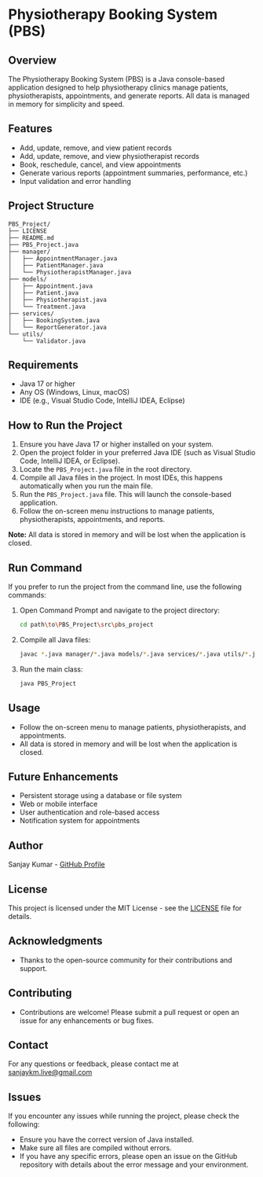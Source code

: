 # Physiotherapy Booking System (PBS)

## Overview
The Physiotherapy Booking System (PBS) is a Java console-based application designed to help physiotherapy clinics manage patients, physiotherapists, appointments, and generate reports. All data is managed in memory for simplicity and speed.

## Features
- Add, update, remove, and view patient records
- Add, update, remove, and view physiotherapist records
- Book, reschedule, cancel, and view appointments
- Generate various reports (appointment summaries, performance, etc.)
- Input validation and error handling

## Project Structure
```
PBS_Project/
├── LICENSE
├── README.md
├── PBS_Project.java
├── manager/
│   ├── AppointmentManager.java
│   ├── PatientManager.java
│   └── PhysiotherapistManager.java
├── models/
│   ├── Appointment.java
│   ├── Patient.java
│   ├── Physiotherapist.java
│   └── Treatment.java
├── services/
│   ├── BookingSystem.java
│   └── ReportGenerator.java
└── utils/
    └── Validator.java
```

## Requirements
- Java 17 or higher
- Any OS (Windows, Linux, macOS)
- IDE (e.g., Visual Studio Code, IntelliJ IDEA, Eclipse)

## How to Run the Project

1. Ensure you have Java 17 or higher installed on your system.
2. Open the project folder in your preferred Java IDE (such as Visual Studio Code, IntelliJ IDEA, or Eclipse).
3. Locate the `PBS_Project.java` file in the root directory.
4. Compile all Java files in the project. In most IDEs, this happens automatically when you run the main file.
5. Run the `PBS_Project.java` file. This will launch the console-based application.
6. Follow the on-screen menu instructions to manage patients, physiotherapists, appointments, and reports.

**Note:** All data is stored in memory and will be lost when the application is closed.

## Run Command

If you prefer to run the project from the command line, use the following commands:

1. Open Command Prompt and navigate to the project directory:
   ```sh
   cd path\to\PBS_Project\src\pbs_project
   ```
2. Compile all Java files:
   ```sh
   javac *.java manager/*.java models/*.java services/*.java utils/*.java
   ```
3. Run the main class:
   ```sh
   java PBS_Project
   ```

## Usage
- Follow the on-screen menu to manage patients, physiotherapists, and appointments.
- All data is stored in memory and will be lost when the application is closed.

## Future Enhancements
- Persistent storage using a database or file system
- Web or mobile interface
- User authentication and role-based access
- Notification system for appointments

## Author
Sanjay Kumar - [GitHub Profile](https://github.com/sanjaykm098)

## License
This project is licensed under the MIT License - see the [LICENSE](LICENSE) file for details.

## Acknowledgments
- Thanks to the open-source community for their contributions and support.
## Contributing
- Contributions are welcome! Please submit a pull request or open an issue for any enhancements or bug fixes.

## Contact
For any questions or feedback, please contact me at [sanjaykm.live@gmail.com](mailto:sanjaykm.live@gmail.com)

## Issues
If you encounter any issues while running the project, please check the following:
- Ensure you have the correct version of Java installed.
- Make sure all files are compiled without errors. 
- If you have any specific errors, please open an issue on the GitHub repository with details about the error message and your environment.

